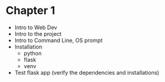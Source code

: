 # Chapter 1
 
* Intro to Web Dev 
* Intro to the project
* Intro to Command Line, OS prompt
* Installation
    * python
    * flask
    * venv
* Test flask app (verify the dependencies and installations)


